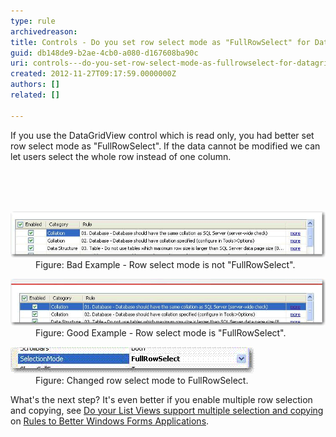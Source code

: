 ```yaml
---
type: rule
archivedreason: 
title: Controls - Do you set row select mode as "FullRowSelect" for DataGridView if it is read only? (Windows Forms Only)
guid: db148de9-b2ae-4cb0-a080-d167608ba90c
uri: controls---do-you-set-row-select-mode-as-fullrowselect-for-datagridview-if-it-is-read-only-windows-forms-only
created: 2012-11-27T09:17:59.0000000Z
authors: []
related: []

---
```



<p>If you use the DataGridView control which is read only, you had better set row select mode as "FullRowSelect". If the data cannot be modified we can let users select the whole row instead of one column.</p>
<br><excerpt class='endintro'></excerpt><br>
​<dl class="badImage"><dt><img alt="without FullRowSelect" src="../../assets/NoneFullRowSelect.gif" /></dt>
<dd>Figure: Bad Example - Row select mode is not "FullRowSelect".</dd></dl>
<dl class="goodImage"><dt><img alt="with FullRowSelect" src="../../assets/FullRowSelect.gif" /></dt>
<dd>Figure: Good Example - Row select mode is "FullRowSelect".</dd></dl>
<dl class="image"><dt><img alt="Set select mode as FullRowSelect" src="../../assets/setselectmodefull.gif" /></dt>
<dd>Figure: Changed row select mode to FullRowSelect.</dd></dl>
<div>What's the next step? It's even better if you enable multiple row selection and copying, see <a href="http://www.ssw.com.au/ssw/Standards/Rules/RulesToBetterWindowsForms.aspx#ListView">Do your List Views support multiple selection and copying</a> on <a href="http://www.ssw.com.au/ssw/Standards/Rules/RulesToBetterWindowsForms.aspx">Rules to Better Windows Forms Applications</a>.</div>



